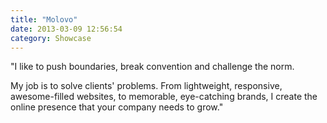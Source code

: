 ```yaml
---
title: "Molovo"
date: 2013-03-09 12:56:54
category: Showcase
---
```


"I like to push boundaries, break convention and challenge the norm.

My job is to solve clients' problems. From lightweight, responsive, awesome-filled websites, to memorable, eye-catching brands, I create the online presence that your company needs to grow."
